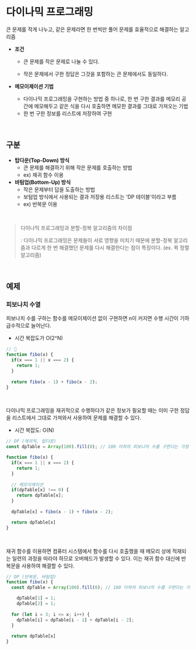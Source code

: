 # 다이나믹 프로그래밍

큰 문제를 작게 나누고, 같은 문제라면 한 번씩만 풀어 문제를 효율적으로 해결하는 알고리즘

- **조건**

  - 큰 문제를 작은 문제로 나눌 수 있다.

  - 작은 문제에서 구한 정답은 그것을 포함하는 큰 문제에서도 동일하다.

- **메모이제이션 기법**

  - 다이나믹 프로그래밍을 구현하는 방법 중 하나로, 한 번 구한 결과를 메모리 공간에 메모해두고 같은 식을 다시 호출하면 메모한 결과를 그대로 가져오는 기법
  - 한 번 구한 정보를 리스트에 저장하여 구현

<br>

## 구분

- **탑다운(Top-Down) 방식**
  - 큰 문제를 해결하기 위해 작은 문제를 호출하는 방법
  - ex) 재귀 함수 이용
- **바텀업(Bottom-Up) 방식**
  - 작은 문제부터 답을 도출하는 방법
  - 보텀업 방식에서 사용되는 결과 저장용 리스트는 'DP 테이블'이라고 부름
  - ex) 반복문 이용

<br>

> 다이나믹 프로그래밍과 분할-정복 알고리즘의 차이점
>
> : 다이나믹 프로그래밍은 문제들이 서로 영향을 미치기 때문에 분할-정복 알고리즘과 다르게 한 번 해결했던 문제를 다시 해결한다는 점이 특징이다. (ex. 퀵 정렬 알고리즘)

<br>

## 예제

### 피보나치 수열

피보나치 수를 구하는 함수를 메모이제이션 없이 구현하면 n이 커지면 수행 시간이 기하급수적으로 늘어난다.

- 시간 복잡도가 O(2^N)

```js
// 💩
function fibo(x) {
  if(x === 1 || x === 2) {
    return 1;
  }
  
  return fibo(x - 1) + fibo(x - 2);
}
```

<br>

다이나믹 프로그래밍을 재귀적으로 수행하다가 같은 정보가 필요할 때는 이미 구한 정답을 리스트에서 그대로 가져와서 사용하여 문제를 해결할 수 있다.

- 시간 복잡도: O(N)

```js
// DP (재귀적, 탑다운)
const dpTable = Array(100).fill(0); // 100 이하의 피보나치 수를 구한다는 가정

function fibo(x) {
  if(x === 1 || x === 2) {
    return 1;
  }
  
  // 메모이제이션
  if(dpTable[x] !== 0) {
    return dpTable[x];
  }
  
  dpTable[x] = fibo(x - 1) + fibo(x - 2);

  return dpTable[x]
}
```

<br>

재귀 함수를 이용하면 컴퓨터 시스템에서 함수를 다시 호출했을 때 메모리 상에 적재되는 일련의 과정을 따라야 하므로 오버헤드가 발생할 수 있다. 이는 재귀 함수 대신에 반복문을 사용하여 해결할 수 있다.

```js
// DP (반복문, 바텀업)
function fibo(x) {
  const dpTable = Array(100).fill(0); // 100 이하의 피보나치 수를 구한다는 가정

	dpTable[1] = 1;
	dpTable[2] = 1;
  
  for (let i = 3; i <= x; i++) {
    dpTable[i] = dpTable[i - 1] + dpTable[i - 2];
  }
  
  return dpTable[x]
}
```

